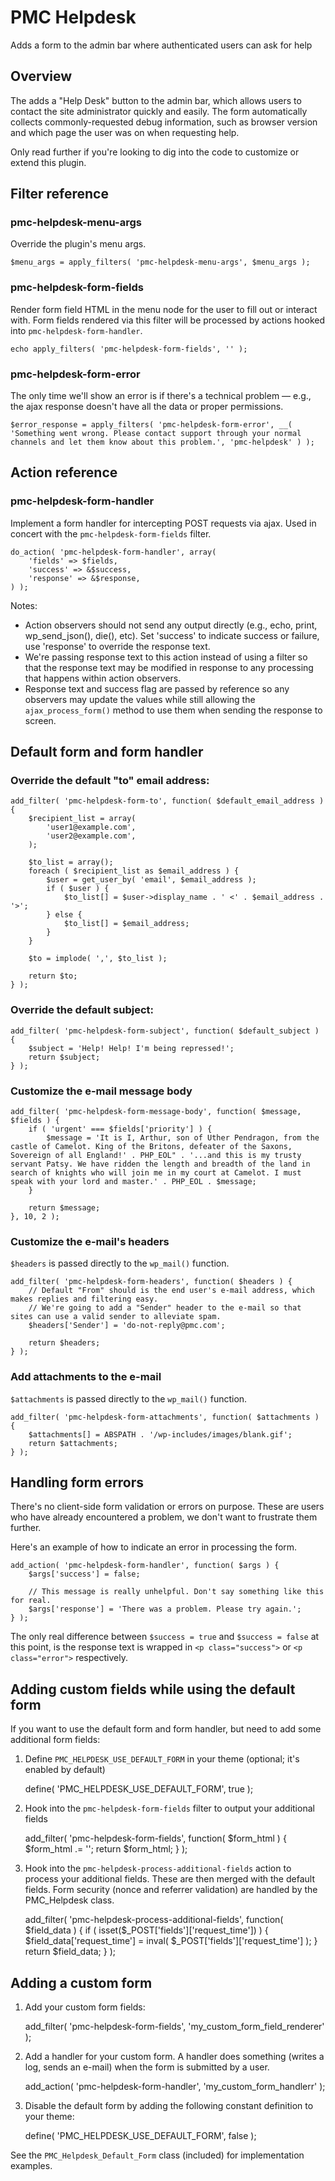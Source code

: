PMC Helpdesk
============

Adds a form to the admin bar where authenticated users can ask for help

Overview
--------

The adds a "Help Desk" button to the admin bar, which allows users to contact the site administrator quickly and easily.  The form automatically collects commonly-requested debug information, such as browser version and which page the user was on when requesting help.

Only read further if you're looking to dig into the code to customize or extend this plugin.

Filter reference
----------------

### pmc-helpdesk-menu-args

Override the plugin's menu args.

	$menu_args = apply_filters( 'pmc-helpdesk-menu-args', $menu_args );

### pmc-helpdesk-form-fields

Render form field HTML in the menu node for the user to fill out or interact with.  Form fields rendered via this filter will be processed by actions hooked into `pmc-helpdesk-form-handler`.

	echo apply_filters( 'pmc-helpdesk-form-fields', '' );

### pmc-helpdesk-form-error

The only time we'll show an error is if there's a technical problem — e.g., the ajax response doesn't have all the data or proper permissions.

	$error_response = apply_filters( 'pmc-helpdesk-form-error', __( 'Something went wrong. Please contact support through your normal channels and let them know about this problem.', 'pmc-helpdesk' ) );

Action reference
----------------

### pmc-helpdesk-form-handler

Implement a form handler for intercepting POST requests via ajax.  Used in concert with the `pmc-helpdesk-form-fields` filter.

	do_action( 'pmc-helpdesk-form-handler', array(
		'fields' => $fields,
		'success' => &$success,
		'response' => &$response,
	) );

Notes:

* Action observers should not send any output directly (e.g., echo, print, wp_send_json(), die(), etc).  Set 'success' to indicate success or failure, use 'response' to override the response text.
* We're passing response text to this action instead of using a filter so that the response text may be modified in response to any processing that happens within action observers.
* Response text and success flag are passed by reference so any observers may update the values while still allowing the `ajax_process_form()` method to use them when sending the response to screen.

Default form and form handler
-----------------------------

### Override the default "to" email address:

	add_filter( 'pmc-helpdesk-form-to', function( $default_email_address ) {
		$recipient_list = array(
			'user1@example.com',
			'user2@example.com',
		);

		$to_list = array();
		foreach ( $recipient_list as $email_address ) {
			$user = get_user_by( 'email', $email_address );
			if ( $user ) {
				$to_list[] = $user->display_name . ' <' . $email_address . '>';
			} else {
				$to_list[] = $email_address;
			}
		}

		$to = implode( ',', $to_list );

		return $to;
	} );

### Override the default subject:

	add_filter( 'pmc-helpdesk-form-subject', function( $default_subject ) {
		$subject = 'Help! Help! I'm being repressed!';
		return $subject;
	} );

### Customize the e-mail message body

	add_filter( 'pmc-helpdesk-form-message-body', function( $message, $fields ) {
		if ( 'urgent' === $fields['priority'] ) {
			$message = 'It is I, Arthur, son of Uther Pendragon, from the castle of Camelot. King of the Britons, defeater of the Saxons, Sovereign of all England!' . PHP_EOL" . '...and this is my trusty servant Patsy. We have ridden the length and breadth of the land in search of knights who will join me in my court at Camelot. I must speak with your lord and master.' . PHP_EOL . $message;
		}

		return $message;
	}, 10, 2 );

### Customize the e-mail's headers

`$headers` is passed directly to the `wp_mail()` function.

	add_filter( 'pmc-helpdesk-form-headers', function( $headers ) {
		// Default "From" should is the end user's e-mail address, which makes replies and filtering easy.
		// We're going to add a "Sender" header to the e-mail so that sites can use a valid sender to alleviate spam.
		$headers['Sender'] = 'do-not-reply@pmc.com';

		return $headers;
	} );

### Add attachments to the e-mail

`$attachments` is passed directly to the `wp_mail()` function.

	add_filter( 'pmc-helpdesk-form-attachments', function( $attachments ) {
		$attachments[] = ABSPATH . '/wp-includes/images/blank.gif';
		return $attachments;
	} );

Handling form errors
--------------------

There's no client-side form validation or errors on purpose.  These are users who have already encountered a problem, we don't want to frustrate them further.

Here's an example of how to indicate an error in processing the form.

	add_action( 'pmc-helpdesk-form-handler', function( $args ) {
		$args['success'] = false;

		// This message is really unhelpful. Don't say something like this for real.
		$args['response'] = 'There was a problem. Please try again.';
	} );

The only real difference between `$success = true` and `$success = false` at this point, is the response text is wrapped in `<p class="success">` or `<p class="error">` respectively.

Adding custom fields while using the default form
-------------------------------------------------

If you want to use the default form and form handler, but need to add some additional form fields:

1) Define `PMC_HELPDESK_USE_DEFAULT_FORM` in your theme (optional; it's enabled by default)

	define( 'PMC_HELPDESK_USE_DEFAULT_FORM', true );

2) Hook into the `pmc-helpdesk-form-fields` filter to output your additional fields

	add_filter( 'pmc-helpdesk-form-fields', function( $form_html ) {
		$form_html .= '<input type="hidden" name="request_time" value="" />';
		return $form_html;
	} );

3) Hook into the `pmc-helpdesk-process-additional-fields` action to process your additional fields. These are then merged with the default fields. Form security (nonce and referrer validation) are handled by the PMC_Helpdesk class.

	add_filter( 'pmc-helpdesk-process-additional-fields', function( $field_data ) {
		if ( isset($_POST['fields']['request_time']) ) {
			$field_data['request_time'] = inval( $_POST['fields']['request_time'] );
		}
		return $field_data;
	} );

Adding a custom form
--------------------

1) Add your custom form fields:

	add_filter( 'pmc-helpdesk-form-fields', 'my_custom_form_field_renderer' );

2) Add a handler for your custom form. A handler does something (writes a log, sends an e-mail) when the form is submitted by a user.

	add_action( 'pmc-helpdesk-form-handler', 'my_custom_form_handlerr' );

3) Disable the default form by adding the following constant definition to your theme:

	define( 'PMC_HELPDESK_USE_DEFAULT_FORM', false );

See the `PMC_Helpdesk_Default_Form` class (included) for implementation examples.
